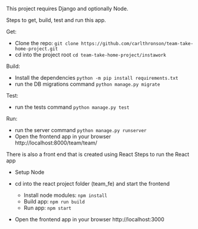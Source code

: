 This project requires Django and optionally Node.

Steps to get, build, test and run this app.

Get:

- Clone the repo:
```git clone https://github.com/carlthronson/team-take-home-project.git```
- cd into the project root
```cd team-take-home-project/instawork```

Build:
  - Install the dependencies
        ```python -m pip install requirements.txt```
  - run the DB migrations command
        ```python manage.py migrate```

Test:
  - run the tests command
         ```python manage.py test```

Run:
  - run the server command
        ```python manage.py runserver```
  - Open the frontend app in your browser
        http://localhost:8000/team/team/

There is also a front end that is created using React
Steps to run the React app
- Setup Node
- cd into the react project folder (team_fe) and start the frontend
  - Install node modules: ```npm install```
  - Build app: ```npm run build```
  - Run app: ```npm start```
 
- Open the frontend app in your browser
     http://localhost:3000

